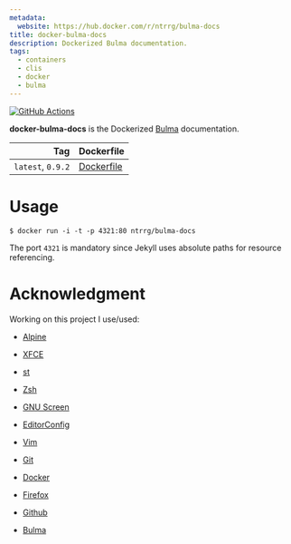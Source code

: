 ```yaml
---
metadata:
  website: https://hub.docker.com/r/ntrrg/bulma-docs
title: docker-bulma-docs
description: Dockerized Bulma documentation.
tags:
  - containers
  - clis
  - docker
  - bulma
---
```


[![GitHub Actions](https://github.com/ntrrg/docker-bulma-docs/workflows/Docker/badge.svg)](https://github.com/ntrrg/docker-bulma-docs/actions?query=workflow:Docker)

[Bulma]: https://bulma.io/

**docker-bulma-docs** is the Dockerized [Bulma][] documentation.

| Tag | Dockerfile |
| --: | :-- |
| `latest`, `0.9.2` | [Dockerfile](https://github.com/ntrrg/docker-bulma-docs/blob/0.9.2/Dockerfile) |

# Usage

```shell-session
$ docker run -i -t -p 4321:80 ntrrg/bulma-docs
```

The port `4321` is mandatory since Jekyll uses absolute paths for resource
referencing.

# Acknowledgment

Working on this project I use/used:

* [Alpine](https://alpinelinux.org/)

* [XFCE](https://xfce.org/)

* [st](https://st.suckless.org/)

* [Zsh](http://www.zsh.org/)

* [GNU Screen](https://www.gnu.org/software/screen)

* [EditorConfig](http://editorconfig.org/)

* [Vim](https://www.vim.org/)

* [Git](https://git-scm.com/)

* [Docker](https://docker.com)

* [Firefox](https://www.mozilla.org/en-US/firefox/)

* [Github](https://github.com)

* [Bulma](https://bulma.io/)

